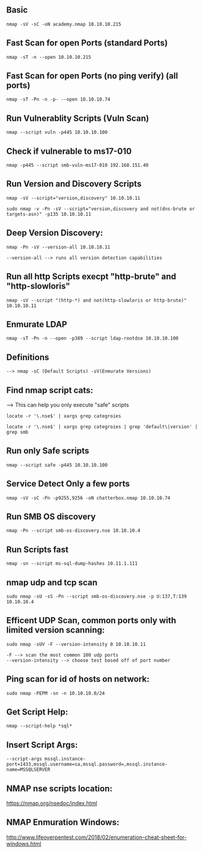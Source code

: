 ## Basic

```
nmap -sV -sC -oN academy.nmap 10.10.10.215
```

## Fast Scan for open Ports (standard Ports)

```
nmap -sT -n --open 10.10.10.215
```

## Fast Scan for open Ports (no ping verify) (all ports)

```
nmap -sT -Pn -n -p- --open 10.10.10.74
```

## Run Vulnerablity Scripts (Vuln Scan)

```
nmap --script vuln -p445 10.10.10.100
```

## Check if vulnerable to ms17-010

```
nmap -p445 --script smb-vuln-ms17-010 192.168.151.40 

```

## Run Version and Discovery Scripts

```
nmap -sV --script="version,discovery" 10.10.10.11

sudo nmap -v -Pn -sV --script="version,discovery and not(dns-brute or targets-asn)" -p135 10.10.10.11
```

## Deep Version Discovery:

```
nmap -Pn -sV --version-all 10.10.10.11

--version-all --> runs all version detection capabilities
```

## Run all http Scripts execpt "http-brute" and "http-slowloris"

```
nmap -sV --script "(http-*) and not(http-slowloris or http-brute)" 10.10.10.11
```


## Enmurate LDAP

```
nmap -sT -Pn -n --open -p389 --script ldap-rootdse 10.10.10.100
```


## **Definitions**

```
--> nmap -sC (Default Scripts) -sV(Enmurate Versions)
```

## **Find nmap script cats:**
--> This can help you only execute "safe" scripts

```
locate -r '\.nse$' | xargs grep categroies

locate -r '\.nse$' | xargs grep categroies | grep 'default\|version' | grep smb

```

## Run only Safe scripts

```
nmap --script safe -p445 10.10.10.100
```

## Service Detect Only a few ports

```
nmap -sV -sC -Pn -p9255,9256 -oN chatterbox.nmap 10.10.10.74
```

## Run SMB OS discovery

```
nmap -Pn --script smb-os-discovery.nse 10.10.10.4
```

## Run Scripts fast

```
nmap -sn --script ms-sql-dump-hashes 10.11.1.111

```

## nmap udp and tcp scan

```
sudo nmap -sU -sS -Pn --script smb-os-discovery.nse -p U:137,T:139 10.10.10.4
```

## Efficent UDP Scan, common ports only with limited version scanning:

```
sudo nmap -sUV -F --version-intensity 0 10.10.10.11

-F --> scan the most common 100 udp ports
--version-intensity --> choose test based off of port number
```

## Ping scan for id of hosts on network:

```
sudo nmap -PEPM -sn -n 10.10.10.0/24
```


## Get Script Help:

```
nmap --script-help *sql*
```

## Insert Script Args:

```
--script-args mssql.instance-port=1433,mssql.username=sa,mssql.password=,mssql.instance-name=MSSQLSERVER
```

##  NMAP nse scripts location:

https://nmap.org/nsedoc/index.html

## NMAP Enmuration Windows:

http://www.lifeoverpentest.com/2018/02/enumeration-cheat-sheet-for-windows.html